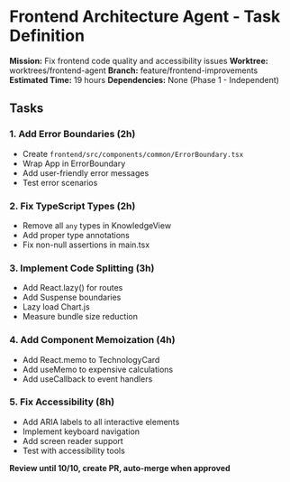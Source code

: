 # Frontend Architecture Agent - Task Definition

**Mission:** Fix frontend code quality and accessibility issues
**Worktree:** worktrees/frontend-agent
**Branch:** feature/frontend-improvements
**Estimated Time:** 19 hours
**Dependencies:** None (Phase 1 - Independent)

## Tasks

### 1. Add Error Boundaries (2h)
- Create `frontend/src/components/common/ErrorBoundary.tsx`
- Wrap App in ErrorBoundary
- Add user-friendly error messages
- Test error scenarios

### 2. Fix TypeScript Types (2h)
- Remove all `any` types in KnowledgeView
- Add proper type annotations
- Fix non-null assertions in main.tsx

### 3. Implement Code Splitting (3h)
- Add React.lazy() for routes
- Add Suspense boundaries
- Lazy load Chart.js
- Measure bundle size reduction

### 4. Add Component Memoization (4h)
- Add React.memo to TechnologyCard
- Add useMemo to expensive calculations
- Add useCallback to event handlers

### 5. Fix Accessibility (8h)
- Add ARIA labels to all interactive elements
- Implement keyboard navigation
- Add screen reader support
- Test with accessibility tools

**Review until 10/10, create PR, auto-merge when approved**
